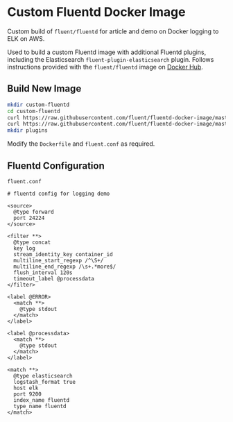 # Custom Fluentd Docker Image

Custom build of `fluent/fluentd` for article and demo on Docker logging to ELK on AWS.

Used to build a custom Fluentd image with additional Fluentd plugins, including the Elasticsearch `fluent-plugin-elasticsearch` plugin. Follows instructions provided with the `fluent/fluentd` image on [Docker Hub](https://hub.docker.com/r/fluent/fluentd/).

## Build New Image

```bash
mkdir custom-fluentd
cd custom-fluentd
curl https://raw.githubusercontent.com/fluent/fluentd-docker-image/master/v0.14/alpine-onbuild/fluent.conf > fluent.conf
curl https://raw.githubusercontent.com/fluent/fluentd-docker-image/master/Dockerfile.sample > Dockerfile
mkdir plugins
```

Modify the `Dockerfile` and `fluent.conf` as required.

## Fluentd Configuration

`fluent.conf`

```text
# fluentd config for logging demo

<source>
  @type forward
  port 24224
</source>

<filter **>
  @type concat
  key log
  stream_identity_key container_id
  multiline_start_regexp /^\S+/
  multiline_end_regexp /\s+.*more$/
  flush_interval 120s
  timeout_label @processdata
</filter>

<label @ERROR>
  <match **>
    @type stdout
  </match>
</label>

<label @processdata>
  <match **>
    @type stdout
  </match>
</label>

<match **>
  @type elasticsearch
  logstash_format true
  host elk
  port 9200
  index_name fluentd
  type_name fluentd
</match>
```
